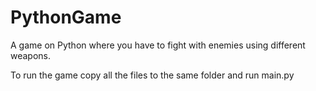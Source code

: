 # PythonGame
A game on Python where you have to fight with enemies using different weapons.

To run the game copy all the files to the same folder and run main.py
